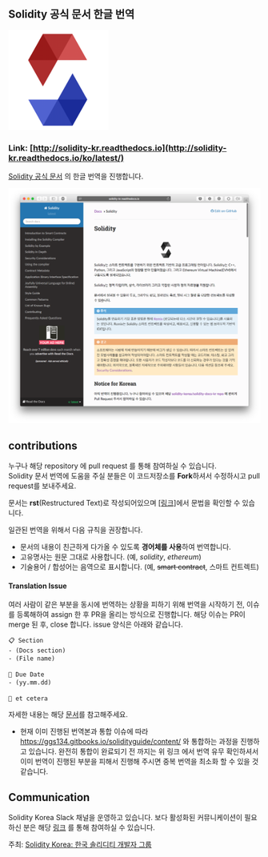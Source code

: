 ## Solidity 공식 문서 한글 번역

<img src="assets/solidity-korea.png" width="200">

### Link: [http://solidity-kr.readthedocs.io](http://solidity-kr.readthedocs.io/ko/latest/)

[Solidity 공식 문서](http://solidity.readthedocs.io/en/latest/) 의 한글 번역을 진행합니다.

![doc-image](assets/doc-image.png)

## contributions

누구나 해당 repository 에 pull request 를 통해 참여하실 수 있습니다.  
Solidity 문서 번역에 도움을 주실 분들은 이 코드저장소를 **Fork**하셔서 수정하시고 pull request를 보내주세요.

문서는 **rst**(Restructured Text)로 작성되어있으며 [[링크]](http://docutils.sourceforge.net/docs/user/rst/quickref.html)에서 문법을 확인할 수 있습니다.

일관된 번역을 위해서 다음 규칙을 권장합니다.

- 문서의 내용이 친근하게 다가올 수 있도록 **경어체를 사용**하여 번역합니다.
- 고유명사는 원문 그대로 사용합니다. (예, *solidity*, *ethereum*)
- 기술용어 / 합성어는 음역으로 표시합니다. (예, <del>smart contract</del>, 스마트 컨트렉트)

#### Translation Issue
여러 사람이 같은 부분을 동시에 번역하는 상황을 피하기 위해 번역을 시작하기 전, 이슈를 등록해하여 assign 한 후 PR을 올리는 방식으로 진행합니다. 해당 이슈는 PR이 merge 된 후, close 합니다.
issue 양식은 아래와 같습니다.
```
📋 Section
- (Docs section)
- (File name)

📅 Due Date
- (yy.mm.dd)

💬 et cetera
```

자세한 내용는 해당 [문서](https://github.com/solidity-korea/solidity-docs-kr/wiki/%EA%B8%B0%EC%97%AC%ED%95%98%EA%B8%B0)를 참고해주세요.

- 현재 이미 진행된 번역본과 통합 이슈에 따라 https://ggs134.gitbooks.io/solidityguide/content/ 와 통합하는 과정을 진행하고 있습니다. 완전히 통합이 완료되기 전 까지는 위 링크 에서 번역 유무 확인하셔서 이미 번역이 진행된 부분을 피해서 진행해 주시면 중복 번역을 최소화 할 수 있을 것 같습니다.

## Communication 
Solidity Korea Slack 채널을 운영하고 있습니다. 보다 활성화된 커뮤니케이션이 필요하신 분은 해당 [링크](https://join.slack.com/t/solidity-korea/shared_invite/enQtMzMyNjA0MDMxNTU4LTM2NTI2MjgzNTQ5MDQ5OGM2ZjkzMjc3OTM1NzVkODI4MTFkZTcwZTQxNGRjZTg5N2M2MWQzZWNjZTBmZDEzNDU) 를 통해 참여하실 수 있습니다.

주최: [Solidity Korea: 한국 솔리디티 개발자 그룹](http://solidity.kr)
